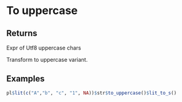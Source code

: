 # To uppercase

## Returns

Expr of Utf8 uppercase chars

Transform to uppercase variant.

## Examples

```r
pl$lit(c("A","b", "c", "1", NA))$str$to_uppercase()$lit_to_s()
```